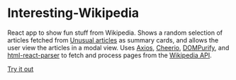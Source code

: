 # Interesting-Wikipedia

React app to show fun stuff from Wikipedia. Shows a random selection of articles fetched from [Unusual articles](https://en.wikipedia.org/wiki/Wikipedia:Unusual_articles) as summary cards, and allows the user view the articles in a modal view. Uses [Axios](https://axios-http.com/), [Cheerio](https://cheerio.js.org/), [DOMPurify](https://github.com/cure53/DOMPurify/), and [html-react-parser](https://github.com/remarkablemark/html-react-parser) to fetch and process pages from the [Wikipedia API](https://en.wikipedia.org/api/rest_v1/).

[Try it out](https://lunarundertow.github.io/interesting-wikipedia/)